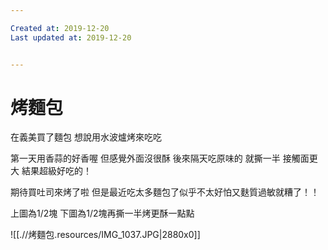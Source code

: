 ```yaml
---

Created at: 2019-12-20
Last updated at: 2019-12-20


---
```


# 烤麵包


在義美買了麵包
想說用水波爐烤來吃吃

第一天用香蒜的好香喔
但感覺外面沒很酥
後來隔天吃原味的
就撕一半
接觸面更大
結果超級好吃的！

期待買吐司來烤了啦
但是最近吃太多麵包了似乎不太好怕又麩質過敏就糟了！！

上圖為1/2塊
下圖為1/2塊再撕一半烤更酥一點點

![[.//烤麵包.resources/IMG_1037.JPG\|2880x0]]

